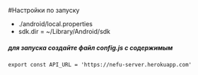 #Настройки по запуску
- ./android/local.properties
- sdk.dir = ~/Library/Android/sdk
##### для запуска создайте файл config.js с содержимым
```
export const API_URL = 'https://nefu-server.herokuapp.com'
```


